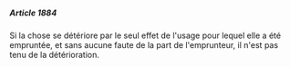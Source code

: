 ##### Article 1884

Si la chose se détériore par le seul effet de l'usage pour lequel elle a été empruntée, et sans aucune faute de la part de l'emprunteur, il n'est pas tenu de la détérioration.

